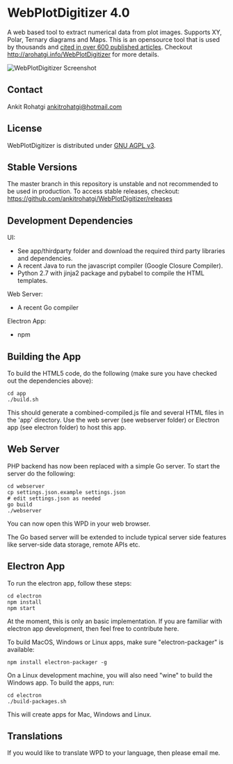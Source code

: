 WebPlotDigitizer 4.0
====================

A web based tool to extract numerical data from plot images. Supports XY, Polar, Ternary diagrams and Maps. This is an opensource tool that is used by thousands and [cited in over 600 published articles](https://scholar.google.com/scholar?as_vis=1&q=WebPlotDigitizer&hl=en&as_sdt=0,44). Checkout http://arohatgi.info/WebPlotDigitizer for more details.

![WebPlotDigitizer Screenshot](screenshot.png?raw=true "WebPlotDigitizer")

Contact
-------

Ankit Rohatgi <ankitrohatgi@hotmail.com>

License
-------

WebPlotDigitizer is distributed under [GNU AGPL v3](https://www.gnu.org/licenses/agpl-3.0.en.html).

Stable Versions
---------------

The master branch in this repository is unstable and not recommended to be used in production. To access stable releases, checkout: https://github.com/ankitrohatgi/WebPlotDigitizer/releases

Development Dependencies
------------------------

UI:
- See app/thirdparty folder and download the required third party libraries and dependencies.
- A recent Java to run the javascript compiler (Google Closure Compiler).
- Python 2.7 with jinja2 package and pybabel to compile the HTML templates.

Web Server:
- A recent Go compiler

Electron App:
- npm


Building the App
----------------
To build the HTML5 code, do the following (make sure you have checked out the dependencies above):

    cd app
    ./build.sh

This should generate a combined-compiled.js file and several HTML files in the 'app' directory. Use the web server (see webserver folder) or Electron app (see electron folder) to host this app.


Web Server
----------

PHP backend has now been replaced with a simple Go server. To start the server do the following:

    cd webserver
    cp settings.json.example settings.json
    # edit settings.json as needed
    go build
    ./webserver

You can now open this WPD in your web browser.

The Go based server will be extended to include typical server side features like server-side data storage, remote APIs etc.

Electron App
------------

To run the electron app, follow these steps:

    cd electron
    npm install
    npm start

At the moment, this is only an basic implementation. If you are familiar with electron app development, then feel free to contribute here.

To build MacOS, Windows or Linux apps, make sure "electron-packager" is available:
    
    npm install electron-packager -g

On a Linux development machine, you will also need "wine" to build the Windows app. To build the apps, run:
   
    cd electron
    ./build-packages.sh

This will create apps for Mac, Windows and Linux.


Translations
------------

If you would like to translate WPD to your language, then please email me.

